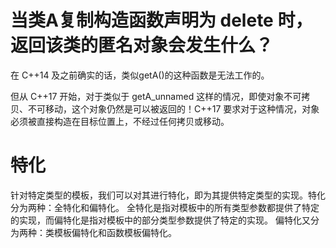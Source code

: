 # 当类A复制构造函数声明为 delete 时，返回该类的匿名对象会发生什么？

在 C++14 及之前确实的话，类似getA()的这种函数是无法工作的。

但从 C++17 开始，对于类似于 getA_unnamed 这样的情况，即使对象不可拷贝、不可移动，这个对象仍然是可以被返回的！C++17 要求对于这种情况，对象必须被直接构造在目标位置上，不经过任何拷贝或移动。

# 特化
针对特定类型的模板，我们可以对其进行特化，即为其提供特定类型的实现。特化分为两种：全特化和偏特化。
全特化是指对模板中的所有类型参数都提供了特定的实现，而偏特化是指对模板中的部分类型参数提供了特定的实现。
偏特化又分为两种：类模板偏特化和函数模板偏特化。